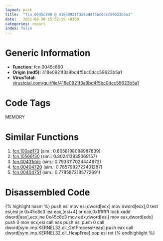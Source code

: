 ```yaml
---
layout: post
title:  "fcn.0045c890 @ 418e0921f3a9bd4f5bc0dcc59623b5a1"
date:   2021-08-30 15:52:19 +0300
categories: report
index: false
---
```


# Generic Information
- **Function:** fcn.0045c890
- **Origin (md5):** 418e0921f3a9bd4f5bc0dcc59623b5a1
- **VirusTotal:** [virustotal.com/gui/file/418e0921f3a9bd4f5bc0dcc59623b5a1][virustotal_ref]

# Code Tags
<span class="tag" id="MEMORY">MEMORY</span>


# Similar Functions

1. [fcn.100ad173][similar_1_ref] (sim.: 0.8058198088987839)
2. [fcn.10566f30][similar_2_ref] (sim.: 0.802413935069157)
3. [fcn.00431ddc][similar_3_ref] (sim.: 0.7933117024444872)
4. [fcn.00404720][similar_4_ref] (sim.: 0.7857992722401287)
5. [fcn.00404751][similar_5_ref] (sim.: 0.7785872185772691)


# Disassembled Code

{% highlight nasm %}
push esi
mov esi,dword[ecx]
mov dword[ecx],0
test esi,esi
je 0x45c8c3
lea eax,[esi+4]
or ecx,0xffffffff
lock xadd dword[eax],ecx
jne 0x45c8c3
mov edx,dword[esi]
mov eax,dword[edx]
push 0
mov ecx,esi
call eax
push esi
push 0
call dword[sym.imp.KERNEL32.dll_GetProcessHeap]
push eax
call dword[sym.imp.KERNEL32.dll_HeapFree]
pop esi
ret
{% endhighlight %}


[similar_1_ref]: /report/fcn.100ad173@a0ac129ff3ea4c0dfa9529c259a9502c
[similar_2_ref]: /report/fcn.10566f30@2585b133c2e70968905cce13b1fc2654
[similar_3_ref]: /report/fcn.00431ddc@9c2b894b84f59672d8be2e984066f76f
[similar_4_ref]: /report/fcn.00404720@73677cb40830e94fbfb5483ff33e40b9
[similar_5_ref]: /report/fcn.00404751@73677cb40830e94fbfb5483ff33e40b9
[virustotal_ref]: https://www.virustotal.com/gui/file/418e0921f3a9bd4f5bc0dcc59623b5a1